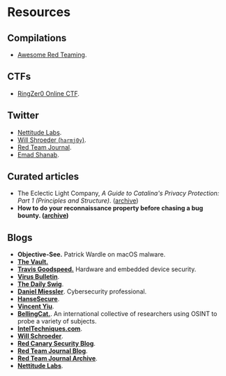# Resources

## Compilations
- [Awesome Red Teaming](https://github.com/yeyintminthuhtut/Awesome-Red-Teaming).

## CTFs
- [RingZer0 Online CTF](https://ringzer0ctf.com/).

## Twitter
- [Nettitude Labs]().
- [Will Shroeder (`harmj0y`)](https://twitter.com/harmj0y).
- [Red Team Journal](https://twitter.com/redteamjournal).
- [Emad Shanab](https://twitter.com/Alra3ees).

## Curated articles
- The Eclectic Light Company, _A Guide to Catalina's Privacy Protection: Part 1
  (Principles and Structure)_. ([archive](https://archive.is/T2P52))
- **How to do your reconnaissance property before chasing a bug bounty. ([archive](https://archive.is/uJMHp))**

## Blogs
- **Objective-See.** Patrick Wardle on macOS malware.
- [**The Vault.**](https://swapcontext.blogspot.com)
- [**Travis Goodspeed.**](https://travisgoodspeed.blogspot.com) Hardware and embedded device security.
- [**Virus Bulletin**](https://www.virusbulletin.com/).
- [**The Daily Swig**](https://portswigger.net/daily-swig).
- [**Daniel Miessler**](https://danielmiessler.com/). Cybersecurity professional.
- [**HanseSecure**](https://hansesecure.de/blog/?lang=en).
- [**Vincent Yiu**](https://vincentyiu.com/red-team-tips).
- [**BellingCat.**](https://www.bellingcat.com/). An international collective
  of researchers using OSINT to probe a variety of subjects.
- [**IntelTechniques.com**](https://inteltechniques.com/blog/).
- [**Will Schroeder**](https://blog.harmj0y.net/).
- [**Red Canary Security Blog**](https://redcanary.com/blog/).
- [**Red Team Journal Blog**](https://redteamjournal.com/blog).
- [**Red Team Journal Archive**](https://redteamjournal.com/archive).
- [**Nettitude Labs**](https://labs.nettitude.com/).
